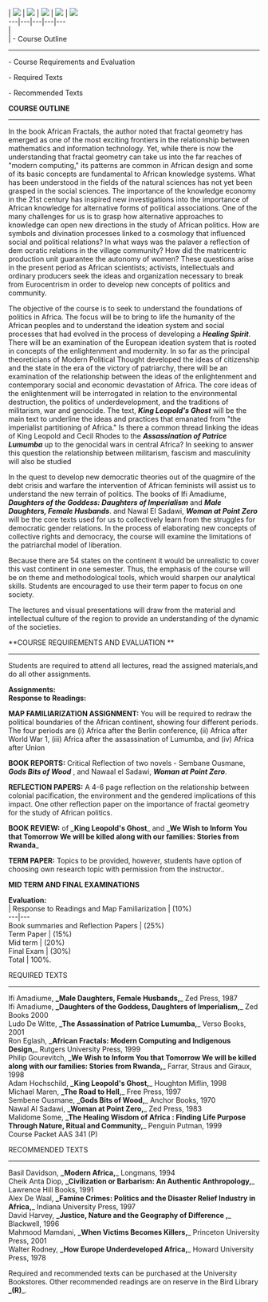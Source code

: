   
  
  
|  [ ![](l1.jpg)](outline.html) |  [
![](l2.jpg)](http://faculty.maxwell.syr.edu/hgcampbell/) |  [
![](l3.jpg)](calendar.html) |  [ ![](l4.jpg)](news.html) |  [
![](l5.jpg)](feedback.html)  
---|---|---|---|---  
|  
|  \- Course Outline  
  
---  
\- Course Requirements and Evaluation  
  
\- Required Texts  
  
\- Recommended Texts  
  
  
**COURSE OUTLINE**  

* * *

  
In the book African Fractals, the author noted that fractal geometry has
emerged as one of the most exciting frontiers in the relationship between
mathematics and information technology. Yet, while there is now the
understanding that fractal geometry can take us into the far reaches of
"modern computing," its patterns are common in African design and some of its
basic concepts are fundamental to African knowledge systems. What has been
understood in the fields of the natural sciences has not yet been grasped in
the social sciences. The importance of the knowledge economy in the 21st
century has inspired new investigations into the importance of African
knowledge for alternative forms of political associations. One of the many
challenges for us is to grasp how alternative approaches to knowledge can open
new directions in the study of African politics. How are symbols and
divination processes linked to a cosmology that influenced social and
political relations? In what ways was the palaver a reflection of dem ocratic
relations in the village community? How did the matricentric production unit
guarantee the autonomy of women? These questions arise in the present period
as African scientists; activists, intellectuals and ordinary producers seek
the ideas and organization necessary to break from Eurocentrism in order to
develop new concepts of politics and community.  
  
The objective of the course is to seek to understand the foundations of
politics in Africa. The focus will be to bring to life the humanity of the
African peoples and to understand the ideation system and social processes
that had evolved in the process of developing a **_Healing Spirit_**. There
will be an examination of the European ideation system that is rooted in
concepts of the enlightenment and modernity. In so far as the principal
theoreticians of Modern Political Thought developed the ideas of citizenship
and the state in the era of the victory of patriarchy, there will be an
examination of the relationship between the ideas of the enlightenment and
contemporary social and economic devastation of Africa. The core ideas of the
enlightenment will be interrogated in relation to the environmental
destruction, the politics of underdevelopment, and the traditions of
militarism, war and genocide. The text, **_King Leopold's Ghost_** will be the
main text to underline the ideas and practices that emanated from "the
imperialist partitioning of Africa." Is there a common thread linking the
ideas of King Leopold and Cecil Rhodes to the **_Assassination of Patrice
Lumumba_** up to the genocidal wars in central Africa? In seeking to answer
this question the relationship between militarism, fascism and masculinity
will also be studied  
  
In the quest to develop new democratic theories out of the quagmire of the
debt crisis and warfare the intervention of African feminists will assist us
to understand the new terrain of politics. The books of Ifi Amadiume,
**_Daughters of the Goddess: Daughters of Imperialism_** and **_Male
Daughters, Female Husbands_**. and Nawal El Sadawi, **_Woman at Point Zero_**
will be the core texts used for us to collectively learn from the struggles
for democratic gender relations. In the process of elaborating new concepts of
collective rights and democracy, the course will examine the limitations of
the patriarchal model of liberation.  
  
Because there are 54 states on the continent it would be unrealistic to cover
this vast continent in one semester. Thus, the emphasis of the course will be
on theme and methodological tools, which would sharpen our analytical skills.
Students are encouraged to use their term paper to focus on one society.  
  
The lectures and visual presentations will draw from the material and
intellectual culture of the region to provide an understanding of the dynamic
of the societies.  
  
**COURSE REQUIREMENTS AND EVALUATION **  

* * *

Students are required to attend all lectures, read the assigned materials,and
do all other assignments.  
  
**Assignments:  
Response to Readings:**  
  
**MAP FAMILIARIZATION ASSIGNMENT:** You will be required to redraw the
political boundaries of the African continent, showing four different periods.
The four periods are (i) Africa after the Berlin conference, (ii) Africa after
World War 1, (iii) Africa after the assassination of Lumumba, and (iv) Africa
after Union  
  
**BOOK REPORTS:** Critical Reflection of two novels - Sembane Ousmane, **_Gods
Bits of Wood_** , and Nawaal el Sadawi, **_Woman at Point Zero_**.  
  
**REFLECTION PAPERS:** A 4-6 page reflection on the relationship between
colonial pacification, the environment and the gendered implications of this
impact. One other reflection paper on the importance of fractal geometry for
the study of African politics.  
  
**BOOK REVIEW:** of **_King Leopold's Ghost**_ and **_We Wish to Inform You
that Tomorrow We will be killed along with our families: Stories from
Rwanda**_  
  
**TERM PAPER:** Topics to be provided, however, students have option of
choosing own research topic with permission from the instructor..  
  
**MID TERM AND FINAL EXAMINATIONS**  
  
**Evaluation:**  
|  Response to Readings and Map Familiarization |  (10%)  
---|---  
Book summaries and Reflection Papers |  (25%)  
Term Paper |  (15%)  
Mid term |  (20%)  
Final Exam |  (30%)  
Total |  100%.  
  
  
  
  
REQUIRED TEXTS  

* * *

  
Ifi Amadiume, **_Male Daughters, Female Husbands,**_ Zed Press, 1987  
Ifi Amadiume, **_Daughters of the Goddess, Daughters of Imperialism,**_ Zed
Books 2000  
Ludo De Witte, **_The Assassination of Patrice Lumumba,**_ Verso Books, 2001  
Ron Eglash, **_African Fractals: Modern Computing and Indigenous Design,**_
Rutgers University Press, 1999  
Philip Gourevitch, **_We Wish to Inform You that Tomorrow We will be killed
along with our families: Stories from Rwanda,**_ Farrar, Straus and Giraux,
1998  
Adam Hochschild, **_King Leopold's Ghost,**_ Houghton Miflin, 1998  
Michael Maren, **_The Road to Hell,**_ Free Press, 1997  
Sembene Ousmane, **_Gods Bits of Wood,**_ Anchor Books, 1970  
Nawal Al Sadawi, **_Woman at Point Zero,**_ Zed Press, 1983  
Malidome Some, **_The Healing Wisdom of Africa : Finding Life Purpose Through
Nature, Ritual and Community,**_ Penguin Putman, 1999  
Course Packet AAS 341 (P)  
  
  
  
RECOMMENDED TEXTS  

* * *

  
Basil Davidson, **_Modern Africa,**_ Longmans, 1994  
Cheik Anta Diop, **_Civilization or Barbarism: An Authentic Anthropology,**_
Lawrence Hill Books, 1991  
Alex De Waal, **_Famine Crimes: Politics and the Disaster Relief Industry in
Africa,**_ Indiana University Press, 1997  
David Harvey, **_Justice, Nature and the Geography of Difference ,**_
Blackwell, 1996  
Mahmood Mamdani, **_When Victims Becomes Killers,**_ Princeton University
Press, 2001  
Walter Rodney, **_How Europe Underdeveloped Africa,**_ Howard University
Press, 1978  
  
Required and recommended texts can be purchased at the University Bookstores.
Other recommended readings are on reserve in the Bird Library **_(R)**_.  
  

